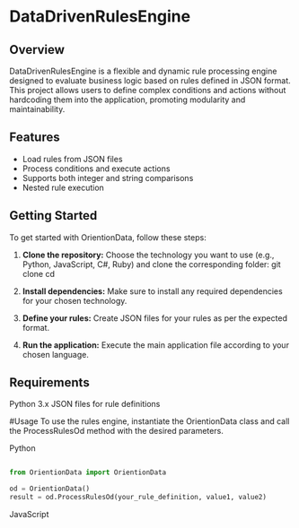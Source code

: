 # DataDrivenRulesEngine

## Overview
DataDrivenRulesEngine is a flexible and dynamic rule processing engine designed to evaluate business logic based on rules defined in JSON format. This project allows users to define complex conditions and actions without hardcoding them into the application, promoting modularity and maintainability.

## Features
- Load rules from JSON files
- Process conditions and execute actions
- Supports both integer and string comparisons
- Nested rule execution

## Getting Started

To get started with OrientionData, follow these steps:

1. **Clone the repository:**
   Choose the technology you want to use (e.g., Python, JavaScript, C#, Ruby) and clone the corresponding folder:
git clone <repository-url> cd <technology-folder-name>

2. **Install dependencies:**
Make sure to install any required dependencies for your chosen technology.

3. **Define your rules:**
Create JSON files for your rules as per the expected format.

4. **Run the application:**
Execute the main application file according to your chosen language.

## Requirements
Python 3.x
JSON files for rule definitions


#Usage
To use the rules engine, instantiate the OrientionData class and call the ProcessRulesOd method with the desired parameters.

Python
```python

from OrientionData import OrientionData

od = OrientionData()
result = od.ProcessRulesOd(your_rule_definition, value1, value2)
```
JavaScript 
```JavaScript

```
